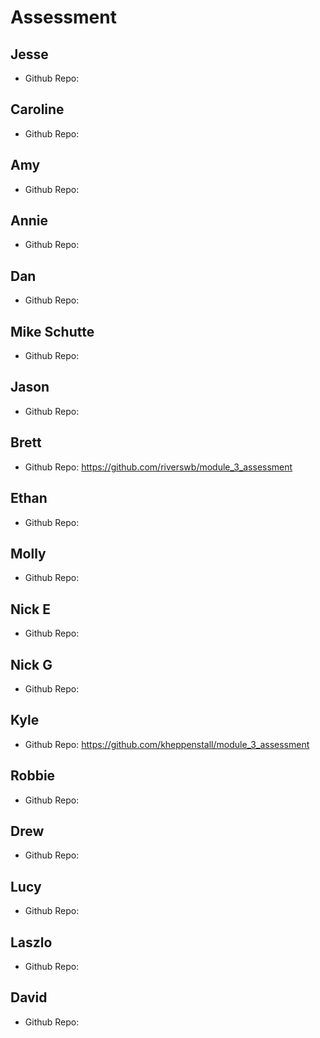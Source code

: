 # Assessment

## Jesse
  - Github Repo: 
  
## Caroline
  - Github Repo:
  
## Amy
  - Github Repo:
  
## Annie  
  - Github Repo:
  
## Dan  
  - Github Repo:

## Mike Schutte
  - Github Repo:

## Jason
  - Github Repo:

## Brett
  - Github Repo: https://github.com/riverswb/module_3_assessment

## Ethan
  - Github Repo:

## Molly
  - Github Repo:

## Nick E
  - Github Repo:

## Nick G
  - Github Repo:

## Kyle
  - Github Repo: https://github.com/kheppenstall/module_3_assessment

## Robbie
  - Github Repo:

## Drew
  - Github Repo:

## Lucy
  - Github Repo:

## Laszlo
  - Github Repo:

## David
  - Github Repo:
